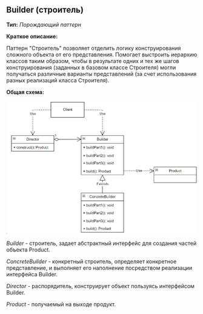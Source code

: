 ## Builder (строитель)

**Тип:** *Порождающий паттерн*

**Краткое описание:** 

Паттерн "Строитель" позволяет отделить логику конструирования сложного объекта от его представления.
Помогает выстроить иерархию классов таким образом, чтобы в результате одних и тех же шагов конструирования
(заданных в базовом классе Строителя) могли получаться различные варианты представлений (за счет использования
разных реализаций класса Строителя).

**Общая схема:**

![img.png](img.png)

*Builder* - строитель, задает абстрактный интерфейс для создания частей объекта Product.

*ConcreteBuilder* - конкретный строитель, определяет конкретное представление, и выполняет его наполнение
посредством реализации интерфейса Builder.

*Director* - распорядитель, конструирует объект пользуясь интерфейсом Builder.

*Product* - получаемый на выходе продукт.